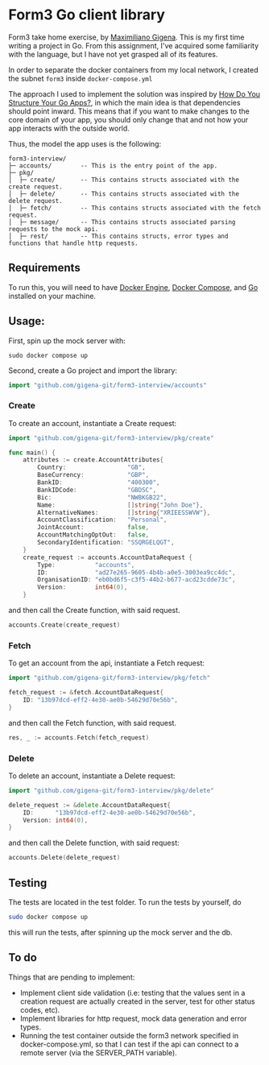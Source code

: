 # Form3 Go client library
Form3 take home exercise, by [Maximiliano Gigena](mailto:maximiliano@gigena.xyz). This is my first time writing a project in Go. From this assignment, I've acquired some familiarity with the language, but I have not yet grasped all of its features.

In order to separate the docker containers from my local network, I created the subnet `form3` inside `docker-compose.yml`

The approach I used to implement the solution was inspired by [How Do You Structure Your Go Apps?](https://www.youtube.com/watch?v=1rxDzs0zgcE), in which the main idea is that dependencies should  point inward.
This means that if you want to make changes to the core domain of your app, you should only change that and not how your app interacts with the outside world.

Thus, the model the app uses is the following:
```
form3-interview/
├─ accounts/        -- This is the entry point of the app.
├─ pkg/
│  ├─ create/       -- This contains structs associated with the create request.
│  ├─ delete/       -- This contains structs associated with the delete request.
│  ├─ fetch/        -- This contains structs associated with the fetch request.
│  ├─ message/      -- This contains structs associated parsing requests to the mock api.
│  ├─ rest/         -- This contains structs, error types and functions that handle http requests.
```
## Requirements
To run this, you will need to have [Docker Engine](https://docs.docker.com/engine/install/), [Docker Compose](https://docs.docker.com/compose/install/), and [Go](https://go.dev/dl/) installed on your machine.
## Usage:
First, spin up the mock server with:
```
sudo docker compose up
```
Second, create a Go project and import the library:
```go
import "github.com/gigena-git/form3-interview/accounts"
```
### Create
To create an account, instantiate a Create request:
```go
import "github.com/gigena-git/form3-interview/pkg/create"

func main() {
	attributes := create.AccountAttributes{
		Country:                 "GB",
		BaseCurrency:            "GBP",
		BankID:                  "400300",
		BankIDCode:              "GBDSC",
		Bic:                     "NWBKGB22",
		Name:                    []string{"John Doe"},
		AlternativeNames:        []string{"XRIEESSWVW"},
		AccountClassification:   "Personal",
		JointAccount:            false,
		AccountMatchingOptOut:   false,
		SecondaryIdentification: "SSQRGELQGT",
	}
	create_request := accounts.AccountDataRequest {
    	Type:           "accounts",
		ID:             "ad27e265-9605-4b4b-a0e5-3003ea9cc4dc",
		OrganisationID: "eb0bd6f5-c3f5-44b2-b677-acd23cdde73c",
    	Version:        int64(0),
	}
```
and then call the Create function, with said request.
```go
accounts.Create(create_request)
```
### Fetch
To get an account from the api, instantiate a Fetch request:
```go
import "github.com/gigena-git/form3-interview/pkg/fetch"

fetch_request := &fetch.AccountDataRequest{
	ID: "13b97dcd-eff2-4e30-ae0b-54629d70e56b",
}
```
and then call the Fetch function, with said request.
```go
res, _ := accounts.Fetch(fetch_request)
```
### Delete
To delete an account, instantiate a Delete request:
```go
import "github.com/gigena-git/form3-interview/pkg/delete"

delete_request := &delete.AccountDataRequest{
	ID:      "13b97dcd-eff2-4e30-ae0b-54629d70e56b",
	Version: int64(0),
}
```
and then call the Delete function, with said request:
```go
accounts.Delete(delete_request)
```
## Testing
The tests are located in the test folder. To run the tests by yourself, do
```bash
sudo docker compose up
```
this will run the tests, after spinning up the mock server and the db.

## To do
Things that are pending to implement:
- Implement client side validation (i.e: testing that the values sent in a creation request are actually created in the server, test for other status codes, etc).
- Implement libraries for http request, mock data generation and error types.
- Running the test container outside the form3 network specified in docker-compose.yml, so that I can test if the api can connect to a remote server (via the SERVER_PATH variable).